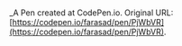# 
 _A Pen created at CodePen.io. Original URL: [https://codepen.io/farasad/pen/PjWbVR](https://codepen.io/farasad/pen/PjWbVR).

 